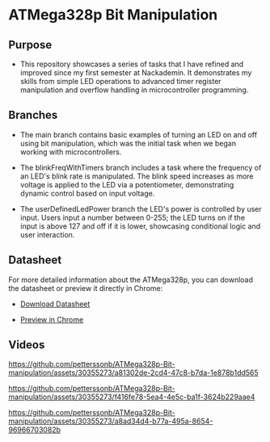 # ATMega328p Bit Manipulation


## Purpose

 - This repository showcases a series of tasks that I have refined and improved since my first semester at Nackademin. It demonstrates my skills from simple LED operations to advanced timer register manipulation and overflow handling in microcontroller programming.

 ## Branches


 - The main branch contains basic examples of turning an LED on and off using bit manipulation, which was the initial task when we began working with microcontrollers.

 - The blinkFreqWithTimers branch includes a task where the frequency of an LED's blink rate is manipulated. The blink speed increases as more voltage is applied to the LED via a potentiometer, demonstrating dynamic control based on input voltage.

 - The userDefinedLedPower branch the LED's power is controlled by user input. Users input a number between 0-255; the LED turns on if the input is above 127 and off if it is lower, showcasing conditional logic and user interaction.
  

## Datasheet
For more detailed information about the ATMega328p, you can download the datasheet or preview it directly in Chrome:



 - [Download Datasheet](https://www.alldatasheet.com/datasheet-pdf/pdf/241077/ATMEL/ATMEGA328P.html)

 - [Preview in Chrome](chrome-extension://efaidnbmnnnibpcajpcglclefindmkaj/https://ww1.microchip.com/downloads/en/DeviceDoc/Atmel-7810-Automotive-Microcontrollers-ATmega328P_Datasheet.pdf)

## Videos


https://github.com/petterssonb/ATMega328p-Bit-manipulation/assets/30355273/a81302de-2cd4-47c8-b7da-1e878b1dd565



https://github.com/petterssonb/ATMega328p-Bit-manipulation/assets/30355273/f416fe78-5ea4-4e5c-ba1f-3624b229aae4


https://github.com/petterssonb/ATMega328p-Bit-manipulation/assets/30355273/a8ad34d4-b77a-495a-8654-96966703082b







